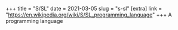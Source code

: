 +++
title = "S/SL"
date = 2021-03-05
slug = "s-sl"
[extra]
link = "https://en.wikipedia.org/wiki/S/SL_programming_language"
+++
A programming language

